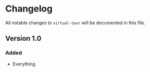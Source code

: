 # Changelog

All notable changes to `virtual-tour` will be documented in this file.

## Version 1.0

### Added
- Everything
